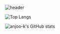 ![header](https://capsule-render.vercel.app/api?type=waving&color=auto&height=300&section=header&text=anjoo-k's%20github&fontSize=70)
<!--
**anjoo-k/anjoo-k** is a ✨ _special_ ✨ repository because its `README.md` (this file) appears on your GitHub profile.

Here are some ideas to get you started:

- 🔭 I’m currently working on ...
- 🌱 I’m currently learning ...
- 👯 I’m looking to collaborate on ...
- 🤔 I’m looking for help with ...
- 💬 Ask me about ...
- 📫 How to reach me: ...
- 😄 Pronouns: ...
- ⚡ Fun fact: ...
-->

![Top Langs](https://github-readme-stats.vercel.app/api/top-langs/?username=anjoo-k&layout=compact)

![anjoo-k's GitHub stats](https://github-readme-stats.vercel.app/api?username=anjoo-k&show_icons=true&theme=radical)
